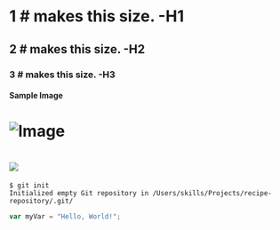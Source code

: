 # 1 # makes this size. -H1
## 2 # makes this size. -H2
### 3 # makes this size. -H3
#### Sample Image
# ![Image](https://octodex.github.com/images/yaktocat.png)
# <img src = https://octodex.github.com/images/yaktocat.png>
```
$ git init
Initialized empty Git repository in /Users/skills/Projects/recipe-repository/.git/
```
``` javascript
var myVar = "Hello, World!";
```
